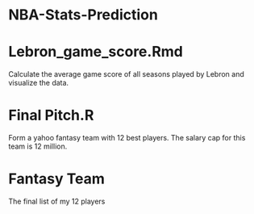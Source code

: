 # NBA-Stats-Prediction
# Lebron_game_score.Rmd
Calculate the average game score of all seasons played by Lebron and visualize the data. 
# Final Pitch.R
Form a yahoo fantasy team with 12 best players. The salary cap for this team is 12 million. 
# Fantasy Team
The final list of my 12 players
